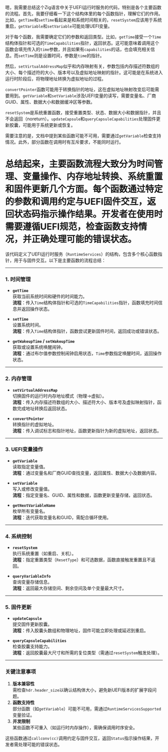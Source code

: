 嗯，我需要总结这个Zig语言中关于UEFI运行时服务的代码，特别是各个主要函数的流程。首先，我要仔细看一下这个结构体里的每个函数指针，理解它们的作用。比如，`getTime`和`setTime`看起来是和系统时间相关的，`resetSystem`应该用于系统重启，`getVariable`和`setVariable`可能处理UEFI变量。

对于每个函数，我需要确定它们的参数和返回类型。比如，`getTime`接受一个`Time`结构体指针和可选的`TimeCapabilities`指针，返回状态。这可能意味着调用这个函数会填充传入的`time`参数，并且如果有`capabilities`的话，也会填充相关信息。而`setTime`则是设置时间，参数是`time`的指针。

然后，`setVirtualAddressMap`似乎和内存映射有关，参数包括内存描述符数组的大小、每个描述符的大小、版本号以及虚拟地址映射的指针。这可能是在系统进入运行时阶段后，将物理地址转换为虚拟地址的过程。

`convertPointer`函数可能用于转换指针的地址，这在虚拟地址映射改变后可能需要用到。`getVariable`和`setVariable`涉及UEFI变量的读写，需要变量名、厂商GUID、属性、数据大小和数据缓冲区等参数。

`resetSystem`是系统重置函数，接受重置类型、状态、数据大小和数据指针，并且不会返回（noreturn）。`updateCapsule`和`queryCapsuleCapabilities`处理固件更新胶囊，可能用于系统更新或恢复。

需要注意的是，文档中提到某些函数可能不可用，需要通过`getVariable`检查支持情况。此外，部分函数在调用时有互斥要求，不能同时运行。

总结起来，主要函数流程大致分为时间管理、变量操作、内存地址转换、系统重置和固件更新几个方面。每个函数通过特定的参数和调用约定与UEFI固件交互，返回状态码指示操作结果。开发者在使用时需要遵循UEFI规范，检查函数支持情况，并正确处理可能的错误状态。
================================================
该代码定义了UEFI运行时服务（`RuntimeServices`）的结构，包含多个核心函数指针，用于与固件交互。以下是主要函数的流程总结：

---

### **1. 时间管理**
- **`getTime`**  
  获取当前系统时间和硬件的时间能力。  
  **流程**：传入`Time`结构体指针和可选的`TimeCapabilities`指针，函数填充时间信息并返回操作状态。

- **`setTime`**  
  设置系统时间。  
  **流程**：传入`Time`结构体指针，函数尝试更新固件时间，返回成功或错误状态。

- **`getWakeupTime` / `setWakeupTime`**  
  获取或设置系统唤醒闹钟。  
  **流程**：通过布尔值参数控制闹钟启用状态，`Time`参数指定唤醒时间，返回操作状态。

---

### **2. 内存管理**
- **`setVirtualAddressMap`**  
  切换固件的运行时内存地址模式（物理→虚拟）。  
  **流程**：传入内存描述符数组的大小、描述符大小、版本号及虚拟映射指针，函数完成地址转换后返回状态。

- **`convertPointer`**  
  转换指针的虚拟地址。  
  **流程**：传入调试标志和指针地址，函数更新指针为新的虚拟地址，返回状态。

---

### **3. UEFI变量操作**
- **`getVariable`**  
  读取指定变量值。  
  **流程**：通过变量名和厂商GUID查找变量，返回属性、数据大小及数据内容。

- **`setVariable`**  
  写入或修改变量值。  
  **流程**：指定变量名、GUID、属性和数据，函数更新变量存储，返回状态。

- **`getNextVariableName`**  
  枚举所有变量名。  
  **流程**：迭代获取变量名和GUID，需配合循环使用。

---

### **4. 系统控制**
- **`resetSystem`**  
  执行系统重置（如重启、关机）。  
  **流程**：指定重置类型（`ResetType`）和可选数据，函数直接触发重置且不返回。

- **`queryVariableInfo`**  
  查询变量存储信息。  
  **流程**：返回最大存储空间、剩余空间及单个变量最大尺寸。

---

### **5. 固件更新**
- **`updateCapsule`**  
  提交固件更新胶囊。  
  **流程**：传入胶囊头数组和物理地址，固件可能立即处理或延迟到重启。

- **`queryCapsuleCapabilities`**  
  检查胶囊支持能力。  
  **流程**：返回胶囊最大尺寸和所需的复位类型（需通过`resetSystem`触发处理）。

---

### **关键注意事项**
1. **版本兼容性**  
   需检查`hdr.header_size`以确认结构体大小，避免新UEFI版本的扩展字段问题。
2. **函数支持性**  
   部分函数（如`getVariable`）可能不可用，需通过`RuntimeServicesSupported`变量验证。
3. **并发限制**  
   某些函数不可重入（如运行时内存操作），需确保调用时序安全。

这些函数通过`callconv(cc)`调用约定与固件交互，返回`Status`指示操作结果，开发者需处理可能的错误状态。